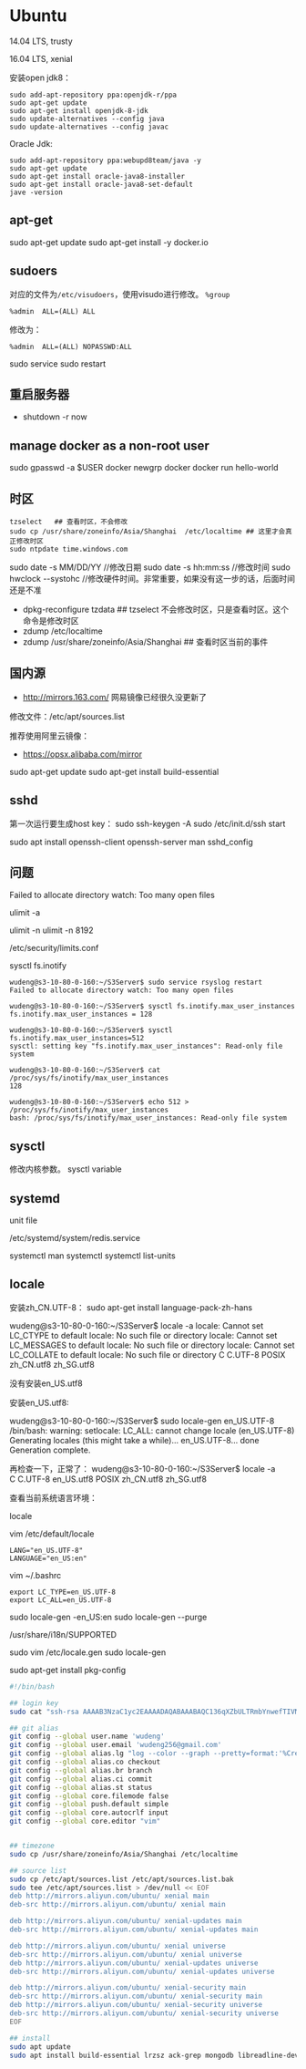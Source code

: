 # Ubuntu

14.04 LTS, trusty

16.04 LTS, xenial

安装open jdk8：
```
sudo add-apt-repository ppa:openjdk-r/ppa
sudo apt-get update
sudo apt-get install openjdk-8-jdk
sudo update-alternatives --config java
sudo update-alternatives --config javac
```

Oracle Jdk:
```
sudo add-apt-repository ppa:webupd8team/java -y
sudo apt-get update
sudo apt-get install oracle-java8-installer
sudo apt-get install oracle-java8-set-default
jave -version
```

## apt-get
sudo apt-get update
sudo apt-get install -y docker.io


## sudoers
对应的文件为`/etc/visudoers`，使用visudo进行修改。
`%group`

```
%admin  ALL=(ALL) ALL
```
修改为：
```
%admin  ALL=(ALL) NOPASSWD:ALL
```

sudo service sudo restart

## 重启服务器 
* shutdown -r now

## manage docker as a non-root user

sudo gpasswd -a $USER docker
newgrp docker
docker run hello-world

## 时区
```
tzselect   ## 查看时区，不会修改
sudo cp /usr/share/zoneinfo/Asia/Shanghai  /etc/localtime ## 这里才会真正修改时区
sudo ntpdate time.windows.com
```

sudo date -s MM/DD/YY //修改日期
sudo date -s hh:mm:ss //修改时间
sudo hwclock --systohc //修改硬件时间。非常重要，如果没有这一步的话，后面时间还是不准


* dpkg-reconfigure tzdata ## tzselect 不会修改时区，只是查看时区。这个命令是修改时区
* zdump /etc/localtime
* zdump /usr/share/zoneinfo/Asia/Shanghai ##  查看时区当前的事件

## 国内源

* http://mirrors.163.com/ 网易镜像已经很久没更新了

修改文件：/etc/apt/sources.list

推荐使用阿里云镜像：
* https://opsx.alibaba.com/mirror


sudo apt-get update
sudo apt-get install build-essential


## sshd
第一次运行要生成host key：
sudo ssh-keygen -A
sudo /etc/init.d/ssh start


sudo apt install openssh-client openssh-server
man sshd_config



## 问题
Failed to allocate directory watch: Too many open files

ulimit -a 

ulimit -n
ulimit -n 8192

/etc/security/limits.conf


sysctl fs.inotify

```
wudeng@s3-10-80-0-160:~/S3Server$ sudo service rsyslog restart
Failed to allocate directory watch: Too many open files

wudeng@s3-10-80-0-160:~/S3Server$ sysctl fs.inotify.max_user_instances
fs.inotify.max_user_instances = 128

wudeng@s3-10-80-0-160:~/S3Server$ sysctl fs.inotify.max_user_instances=512
sysctl: setting key "fs.inotify.max_user_instances": Read-only file system

wudeng@s3-10-80-0-160:~/S3Server$ cat /proc/sys/fs/inotify/max_user_instances 
128

wudeng@s3-10-80-0-160:~/S3Server$ echo 512 > /proc/sys/fs/inotify/max_user_instances
bash: /proc/sys/fs/inotify/max_user_instances: Read-only file system

```

## sysctl

修改内核参数。
sysctl variable

## systemd
unit file

/etc/systemd/system/redis.service

systemctl
man systemctl
systemctl list-units

## locale

安装zh_CN.UTF-8：
sudo apt-get install language-pack-zh-hans



wudeng@s3-10-80-0-160:~/S3Server$ locale -a
locale: Cannot set LC_CTYPE to default locale: No such file or directory
locale: Cannot set LC_MESSAGES to default locale: No such file or directory
locale: Cannot set LC_COLLATE to default locale: No such file or directory
C
C.UTF-8
POSIX
zh_CN.utf8
zh_SG.utf8

没有安装en_US.utf8

安装en_US.utf8:

wudeng@s3-10-80-0-160:~/S3Server$ sudo locale-gen en_US.UTF-8
/bin/bash: warning: setlocale: LC_ALL: cannot change locale (en_US.UTF-8)
Generating locales (this might take a while)...
  en_US.UTF-8... done
Generation complete.

再检查一下，正常了：
wudeng@s3-10-80-0-160:~/S3Server$ locale -a                  
C
C.UTF-8
en_US.utf8
POSIX
zh_CN.utf8
zh_SG.utf8



查看当前系统语言环境：

locale

vim /etc/default/locale
```
LANG="en_US.UTF-8"
LANGUAGE="en_US:en"
```

vim ~/.bashrc
```
export LC_TYPE=en_US.UTF-8
export LC_ALL=en_US.UTF-8
```


sudo locale-gen -en_US:en
sudo locale-gen --purge

/usr/share/i18n/SUPPORTED



sudo vim /etc/locale.gen
sudo locale-gen




sudo apt-get install pkg-config



```bash
#!/bin/bash

## login key
sudo cat "ssh-rsa AAAAB3NzaC1yc2EAAAADAQABAAABAQC136qXZbULTRmbYnwefTIVNje+03q8RS3GM+toy53afjlRPevbYqPkkFpN6eesVrAfXjOiNjpbpQgJaEt9YXnUbBUWSpPh58K8a0ZIJexAuMHSnXtNACsQPyh6eoZYNMqohz0U82Eo+98/DShS1/0rEEgzEAilozEYr+GhGb8ICMc3KfHsEjMsjb3+xg5kuZgA9Kfz4Ze82kDLLj+gKalLc+YADbgWagFZbPSIT2FM4kEXT8gRNnQO06eOmvHTan4/ZGRXADkJm4cN6eAaeINRh1eoxg7jIIB0NBi4MtC8hMSTL63Knf9B8d56CbgPga7lHggEfSg8Z5G/AhatMYTx wudeng@s3-10-80-0-160" >> /home/ubuntu/.ssh/authorized_keys

## git alias
git config --global user.name 'wudeng'
git config --global user.email 'wudeng256@gmail.com'
git config --global alias.lg "log --color --graph --pretty=format:'%Cred%h%Creset -%C(yellow)%d%Creset %s %Cgreen(%cr) %C(bold blue)<%an>%Creset' --abbrev-commit"
git config --global alias.co checkout
git config --global alias.br branch
git config --global alias.ci commit 
git config --global alias.st status 
git config --global core.filemode false
git config --global push.default simple
git config --global core.autocrlf input
git config --global core.editor "vim"


## timezone
sudo cp /usr/share/zoneinfo/Asia/Shanghai /etc/localtime

## source list
sudo cp /etc/apt/sources.list /etc/apt/sources.list.bak
sudo tee /etc/apt/sources.list > /dev/null << EOF
deb http://mirrors.aliyun.com/ubuntu/ xenial main
deb-src http://mirrors.aliyun.com/ubuntu/ xenial main

deb http://mirrors.aliyun.com/ubuntu/ xenial-updates main
deb-src http://mirrors.aliyun.com/ubuntu/ xenial-updates main

deb http://mirrors.aliyun.com/ubuntu/ xenial universe
deb-src http://mirrors.aliyun.com/ubuntu/ xenial universe
deb http://mirrors.aliyun.com/ubuntu/ xenial-updates universe
deb-src http://mirrors.aliyun.com/ubuntu/ xenial-updates universe

deb http://mirrors.aliyun.com/ubuntu/ xenial-security main
deb-src http://mirrors.aliyun.com/ubuntu/ xenial-security main
deb http://mirrors.aliyun.com/ubuntu/ xenial-security universe
deb-src http://mirrors.aliyun.com/ubuntu/ xenial-security universe
EOF

## install
sudo apt update
sudo apt install build-essential lrzsz ack-grep mongodb libreadline-dev autoconf cmake -y
```
